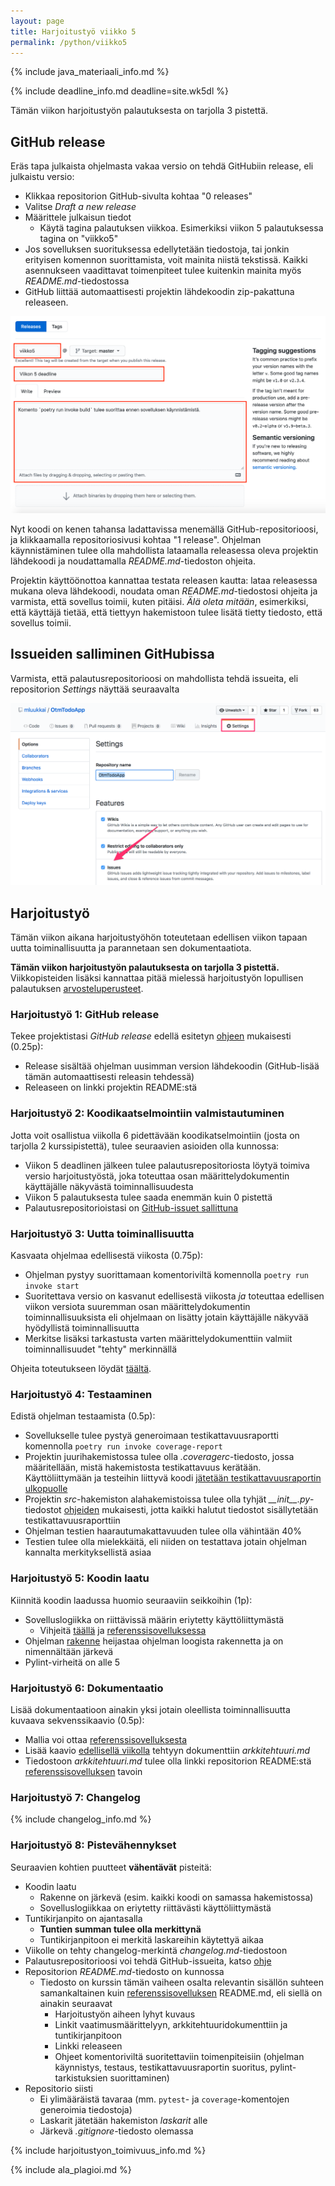 ```yaml
---
layout: page
title: Harjoitustyö viikko 5
permalink: /python/viikko5
---
```


{% include java_materiaali_info.md %}

{% include deadline_info.md deadline=site.wk5dl %}

Tämän viikon harjoitustyön palautuksesta on tarjolla 3 pistettä.

## GitHub release

Eräs tapa julkaista ohjelmasta vakaa versio on tehdä GitHubiin release, eli julkaistu versio:

- Klikkaa repositorion GitHub-sivulta kohtaa "0 releases"
- Valitse _Draft a new release_
- Määrittele julkaisun tiedot
  - Käytä tagina palautuksen viikkoa. Esimerkiksi viikon 5 palautuksessa tagina on "viikko5"
- Jos sovelluksen suorituksessa edellytetään tiedostoja, tai jonkin erityisen komennon suorittamista, voit mainita niistä tekstissä. Kaikki asennukseen vaadittavat toimenpiteet tulee kuitenkin mainita myös _README.md_-tiedostossa
- GitHub liittää automaattisesti projektin lähdekoodin zip-pakattuna releaseen.

![Release](/assets/images/python/release.png)

Nyt koodi on kenen tahansa ladattavissa menemällä GitHub-repositorioosi, ja klikkaamalla repositoriosivusi kohtaa "1 release". Ohjelman käynnistäminen tulee olla mahdollista lataamalla releasessa oleva projektin lähdekoodi ja noudattamalla _README.md_-tiedoston ohjeita.

Projektin käyttöönottoa kannattaa testata releasen kautta: lataa releasessa mukana oleva lähdekoodi, noudata oman _README.md_-tiedostosi ohjeita ja varmista, että sovellus toimii, kuten pitäisi. _Älä oleta mitään_, esimerkiksi, että käyttäjä tietää, että tiettyyn hakemistoon tulee lisätä tietty tiedosto, että sovellus toimii.

## Issueiden salliminen GitHubissa

Varmista, että palautusrepositorioosi on mahdollista tehdä issueita, eli repositorion _Settings_ näyttää seuraavalta

![](/assets/images/issuet.png)

## Harjoitustyö

Tämän viikon aikana harjoitustyöhön toteutetaan edellisen viikon tapaan uutta toiminallisuutta ja parannetaan sen dokumentaatiota.

**Tämän viikon harjoitustyön palautuksesta on tarjolla 3 pistettä.** Viikkopisteiden lisäksi kannattaa pitää mielessä harjoitustyön lopullisen palautuksen [arvosteluperusteet](/python/arvosteluperusteet).

### Harjoitustyö 1: GitHub release

Tekee projektistasi _GitHub release_ edellä esitetyn [ohjeen](#github-release) mukaisesti (0.25p):

- Release sisältää ohjelman uusimman version lähdekoodin (GitHub-lisää tämän automaattisesti releasin tehdessä)
- Releaseen on linkki projektin README:stä

### Harjoitustyö 2: Koodikaatselmointiin valmistautuminen

Jotta voit osallistua viikolla 6 pidettävään koodikatselmointiin (josta on tarjolla 2 kurssipistettä), tulee seuraavien asioiden olla kunnossa:

- Viikon 5 deadlinen jälkeen tulee palautusrepositoriosta löytyä toimiva versio harjoitustyöstä, joka toteuttaa osan määrittelydokumentin käyttäjälle näkyvästä toiminnallisuudesta
- Viikon 5 palautuksesta tulee saada enemmän kuin 0 pistettä
- Palautusrepositorioistasi on [GitHub-issuet sallittuna](#issueiden-salliminen-githubissa)

### Harjoitustyö 3: Uutta toiminallisuutta

Kasvaata ohjelmaa edellisestä viikosta (0.75p):

- Ohjelman pystyy suorittamaan komentoriviltä komennolla `poetry run invoke start`
- Suoritettava versio on kasvanut edellisestä viikosta _ja_ toteuttaa edellisen viikon versiota suuremman osan määrittelydokumentin toiminnallisuuksista eli ohjelmaan on lisätty jotain käyttäjälle näkyvää hyödyllistä toiminnallisuutta
- Merkitse lisäksi tarkastusta varten määrittelydokumenttiin valmiit toiminnallisuudet "tehty" merkinnällä

Ohjeita toteutukseen löydät [täältä](/python/toteutus).

### Harjoitustyö 4: Testaaminen

Edistä ohjelman testaamista (0.5p):

- Sovellukselle tulee pystyä generoimaan testikattavuusraportti komennolla `poetry run invoke coverage-report`
- Projektin juurihakemistossa tulee olla _.coveragerc_-tiedosto, jossa määritellään, mistä hakemistosta testikattavuus kerätään. Käyttöliittymään ja testeihin liittyvä koodi [jätetään testikattavuusraportin ulkopuolle](/python/viikko2#tiedostojen-jättäminen-raportin-ulkopuolelle)
- Projektin _src_-hakemiston alahakemistoissa tulee olla tyhjät <i>\_\_init\_\_.py</i>-tiedostot [ohjeiden](/python/viikko2#testikattavuusraportti) mukaisesti, jotta kaikki halutut tiedostot sisällytetään testikattavuusraporttiin
- Ohjelman testien haarautumakattavuuden tulee olla vähintään 40%
- Testien tulee olla mielekkäitä, eli niiden on testattava jotain ohjelman kannalta merkityksellistä asiaa

### Harjoitustyö 5: Koodin laatu

Kiinnitä koodin laadussa huomio seuraaviin seikkoihin (1p):

- Sovelluslogiikka on riittävissä määrin eriytetty käyttöliittymästä
  - Vihjeitä [täällä](/python/toteutus) ja [referenssisovelluksessa]({{site.python_reference_app_url}}/blob/master/dokumentaatio/arkkitehtuuri.md)
- Ohjelman [rakenne](/python/koodin-laatuvaatimukset#rakenne) heijastaa ohjelman loogista rakennetta ja on nimennältään järkevä
- Pylint-virheitä on alle 5

### Harjoitustyö 6: Dokumentaatio

Lisää dokumentaatioon ainakin yksi jotain oleellista toiminnallisuutta kuvaava sekvenssikaavio (0.5p):

- Mallia voi ottaa [referenssisovelluksesta]({{site.python_reference_app_url}}/blob/master/dokumentaatio/arkkitehtuuri.md#sovelluslogiikka)
- Lisää kaavio [edellisellä viikolla](/python/viikko4) tehtyyn dokumenttiin _arkkitehtuuri.md_
- Tiedostoon _arkkitehtuuri.md_ tulee olla linkki repositorion README:stä [referenssisovelluksen]({{site.python_reference_app_url}}) tavoin

### Harjoitustyö 7: Changelog

{% include changelog_info.md %}

### Harjoitustyö 8: Pistevähennykset

Seuraavien kohtien puutteet **vähentävät** pisteitä:

- Koodin laatu
  - Rakenne on järkevä (esim. kaikki koodi on samassa hakemistossa)
  - Sovelluslogiikkaa on eriytetty riittävästi käyttöliittymästä
- Tuntikirjanpito on ajantasalla
  - **Tuntien summan tulee olla merkittynä**
  - Tuntikirjanpitoon ei merkitä laskareihin käytettyä aikaa
- Viikolle on tehty changelog-merkintä _changelog.md_-tiedostoon
- Palautusrepositorioosi voi tehdä GitHub-issueita, katso [ohje](#issueiden-salliminen-githubissa)
- Repositorion _README.md_-tiedosto on kunnossa
  - Tiedosto on kurssin tämän vaiheen osalta relevantin sisällön suhteen samankaltainen kuin [referenssisovelluksen]({{site.python_reference_app_url}}) README.md, eli siellä on ainakin seuraavat
    - Harjoitustyön aiheen lyhyt kuvaus
    - Linkit vaatimusmäärittelyyn, arkkitehtuuridokumenttiin ja tuntikirjanpitoon
    - Linkki releaseen
    - Ohjeet komentoriviltä suoritettaviin toimenpiteisiin (ohjelman käynnistys, testaus, testikattavuusraportin suoritus, pylint-tarkistuksien suorittaminen)
- Repositorio siisti
  - Ei ylimääräistä tavaraa (mm. `pytest`- ja `coverage`-komentojen generoimia tiedostoja)
  - Laskarit jätetään hakemiston _laskarit_ alle
  - Järkevä _.gitignore_-tiedosto olemassa

{% include harjoitustyon_toimivuus_info.md %}

{% include ala_plagioi.md %}
